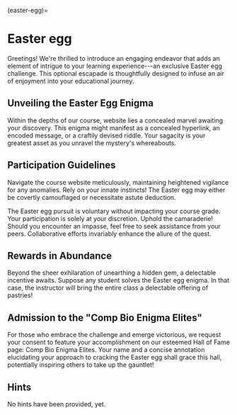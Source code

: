 <!-- file_identifier: 90yH1Il8vBwBWMaOx7A9 -->
<!-- markdownlint-disable MD041 MD036 MD024 MD022 -->

(easter-egg)=
# Easter egg

Greetings!
We're thrilled to introduce an engaging endeavor that adds an element of intrigue to your learning experience---an exclusive Easter egg challenge.
This optional escapade is thoughtfully designed to infuse an air of enjoyment into your educational journey.

## Unveiling the Easter Egg Enigma

Within the depths of our course, website lies a concealed marvel awaiting your discovery.
This enigma might manifest as a concealed hyperlink, an encoded message, or a craftily devised riddle.
Your sagacity is your greatest asset as you unravel the mystery's whereabouts.

## Participation Guidelines

Navigate the course website meticulously, maintaining heightened vigilance for any anomalies.
Rely on your innate instincts!
The Easter egg may either be covertly camouflaged or necessitate astute deduction.

The Easter egg pursuit is voluntary without impacting your course grade.
Your participation is solely at your discretion.
Uphold the camaraderie!
Should you encounter an impasse, feel free to seek assistance from your peers.
Collaborative efforts invariably enhance the allure of the quest.

## Rewards in Abundance

Beyond the sheer exhilaration of unearthing a hidden gem, a delectable incentive awaits.
Suppose any student solves the Easter egg enigma.
In that case, the instructor will bring the entire class a delectable offering of pastries!

## Admission to the "Comp Bio Enigma Elites"

For those who embrace the challenge and emerge victorious, we request your consent to feature your accomplishment on our esteemed Hall of Fame page: Comp Bio Enigma Elites.
Your name and a concise annotation elucidating your approach to cracking the Easter egg shall grace this hall, potentially inspiring others to take up the gauntlet!

## Hints

No hints have been provided, yet.
